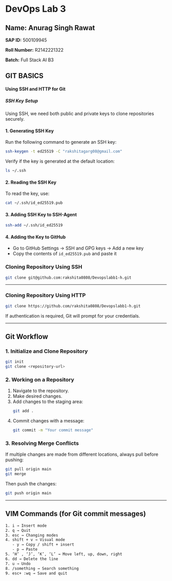 # DevOps Lab 3

## Name: Anurag Singh Rawat
**SAP ID:** 500109945

**Roll Number:** R2142221322

**Batch:** Full Stack AI B3

## GIT BASICS

#### Using SSH and HTTP for Git

##### SSH Key Setup

Using SSH, we need both public and private keys to clone repositories securely.

#### 1. Generating SSH Key
Run the following command to generate an SSH key:
```sh
ssh-keygen -t ed25519 -C "rakshitagarg08@gmail.com"
```

Verify if the key is generated at the default location:
```sh
ls ~/.ssh
```

#### 2. Reading the SSH Key
To read the key, use:
```sh
cat ~/.ssh/id_ed25519.pub
```

#### 3. Adding SSH Key to SSH-Agent
```sh
ssh-add ~/.ssh/id_ed25519
```

#### 4. Adding the Key to GitHub
- Go to GitHub Settings → SSH and GPG keys → Add a new key
- Copy the contents of `id_ed25519.pub` and paste it

### Cloning Repository Using SSH
```sh
git clone git@github.com:rakshita0808/Devopslabb1-h.git
```

---

### Cloning Repository Using HTTP
```sh
git clone https://github.com/rakshita0808/Devopslabb1-h.git
```

If authentication is required, Git will prompt for your credentials.

---

## Git Workflow

### 1. Initialize and Clone Repository
```sh
git init
git clone <repository-url>
```

### 2. Working on a Repository
1. Navigate to the repository.
2. Make desired changes.
3. Add changes to the staging area:
   ```sh
   git add .
   ```
4. Commit changes with a message:
   ```sh
   git commit -m "Your commit message"
   ```

### 3. Resolving Merge Conflicts
If multiple changes are made from different locations, always pull before pushing:
```sh
git pull origin main
git merge
```
Then push the changes:
```sh
git push origin main
```

---

## VIM Commands (for Git commit messages)
```bash
1. i → Insert mode
2. q → Quit
3. esc → Changing modes
4. shift + v → Visual mode
   - y → Copy / shift + insert
   - p → Paste
5. ‘H’ , ‘J’, ‘K’, ‘L’ → Move left, up, down, right
6. dd → Delete the line
7. u → Undo
8. /something → Search something
9. esc+ :wq → Save and quit
```